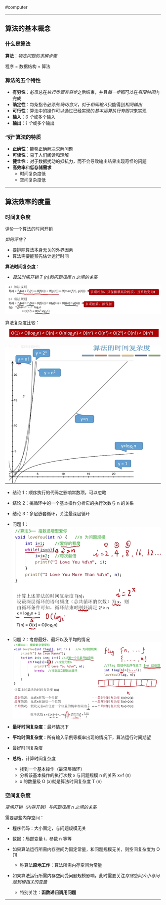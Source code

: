 #computer 

---
## 算法的基本概念

### 什么是算法

**算法**：*特定问题的求解步骤*

程序 = 数据结构 + 算法

### 算法的五个特性

- **有穷性**：必须总在*执行步骤有穷步*之后结束，并且*每一步*都可以在*有限时间*内完成
- **确定性**：每条指令必须有*确切含义*，对于*相同输入*只能得到*相同输出*
- **可行性**：算法中的操作可以通过已经实现的*基本运算执行有限次*来实现
- **输入**：*0 个*或多个输入
- **输出**：*1 个*或多个输出

### “好”算法的特质

- **正确性**：能够正确解决求解问题
- **可读性**：易于人们阅读和理解
- **健壮性**：对于数据扰动的抵抗力，而不会导致输出结果出现奇怪的问题
- **高效率**和**低存储需求**
	- 时间复杂度低
	- 空间复杂度低

---
## 算法效率的度量

### 时间复杂度

评价一个算法的时间开销

*如何评估*？
- 要排除算法本身无关的外界因素
- 算法需要能预先估计运行时间

**算法时间复杂度**：
- *算法时间开销 T (n)和问题规模 n 之间的关系*

![](../../img/Pasted%20image%2020231206101720.png)

算法复杂度比较：![](../../img/Pasted%20image%2020231206101735.png)

![](../../img/Pasted%20image%2020231206101845.png)

- 结论 1：顺序执行的代码之影响常数项，可以忽略
- 结论 2：挑循环中的一个基本操作分析它的执行次数与 n 的关系
- 结论 3：多层嵌套循环，关注最深层循环

- 问题 1：
![](../../img/Pasted%20image%2020231206102326.png)
- 问题 2：考虑最好、最坏以及平均的情况
![](../../img/Pasted%20image%2020231206102459.png)

- **最坏时间复杂度**：最坏情况下
- **平均时间复杂度**：所有输入示例等概率出现的情况下，算法运行时间期望
- 最好时间复杂度

- **总结**，计算时间复杂度
	- 找到一个基本操作（最深层循环）
	- 分析该基本操作的执行次数 x 与问题规模 n 的关系 x=f (n)
	- x 的数量级 O (x)就是算法时间复杂度 T (n)

### 空间复杂度

*空间开销（内存开销）与问题规模 n 之间的关系*

需要那些内存空间：
- 程序代码：大小固定，与问题规模无关
- 数据：局部变量 i，参数 n 等等

- 如果算法运行所需内存空间为固定常量，和问题规模无关，则空间复杂度为 O (1)
	- 称算法**原地工作**：算法所需内存空间为常量
- 如果算法运行所需内存空间受问题规模影响，此时需要关注*存储空间大小与问题规模相关的变量*
	- 特别关注：**函数递归调用问题**

---
